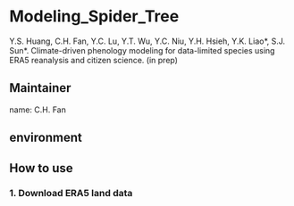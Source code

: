 # Modeling_Spider_Tree
Y.S. Huang, C.H. Fan, Y.C. Lu, Y.T. Wu, Y.C. Niu, Y.H. Hsieh, Y.K. Liao*, S.J. Sun*. Climate-driven phenology modeling for data-limited species using ERA5 reanalysis and citizen science. (in prep)
## Maintainer
name: C.H. Fan
## environment

## How to use
### 1. Download ERA5 land data
